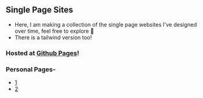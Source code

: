 ## Single Page Sites
- Here, I am making a collection of the single page websites I've designed over time, feel free to explore 🧭
- There is a tailwind version too!

### Hosted at [Github Pages](https://harshitkumar9030.github.io/single-page-sites/)!

### Personal Pages-
- [1](https://harshitkumar9030.github.io/single-page-sites/personal-page/css-vesion/1.html)
- [2](https://harshitkumar9030.github.io/single-page-sites/personal-page/css-vesion/2.html)

